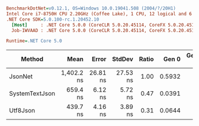 ``` ini

BenchmarkDotNet=v0.12.1, OS=Windows 10.0.19041.508 (2004/?/20H1)
Intel Core i7-8750H CPU 2.20GHz (Coffee Lake), 1 CPU, 12 logical and 6 physical cores
.NET Core SDK=5.0.100-rc.1.20452.10
  [Host]     : .NET Core 5.0.0 (CoreCLR 5.0.20.45114, CoreFX 5.0.20.45114), X64 RyuJIT
  Job-IWVAAD : .NET Core 5.0.0 (CoreCLR 5.0.20.45114, CoreFX 5.0.20.45114), X64 RyuJIT

Runtime=.NET Core 5.0  

```
|         Method |       Mean |    Error |   StdDev | Ratio |  Gen 0 | Gen 1 | Gen 2 | Allocated |
|--------------- |-----------:|---------:|---------:|------:|-------:|------:|------:|----------:|
|        JsonNet | 1,402.2 ns | 26.81 ns | 27.53 ns |  1.00 | 0.5932 |     - |     - |    2792 B |
| SystemTextJson |   659.4 ns |  6.12 ns |  5.72 ns |  0.47 | 0.0391 |     - |     - |     184 B |
|       Utf8Json |   439.7 ns |  4.16 ns |  3.89 ns |  0.31 | 0.0644 |     - |     - |     304 B |
